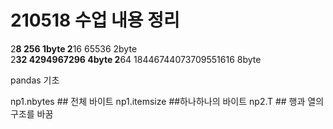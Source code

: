# 210518 수업 내용 정리

2**8    256                     1byte
2**16   65536                   2byte	
2**32	  4294967296              4byte
2**64   18446744073709551616	  8byte


 
pandas 기초

np1.nbytes   ## 전체 바이트
np1.itemsize  ##하나하나의 바이트 
np2.T  ## 행과 열의 구조를 바꿈


